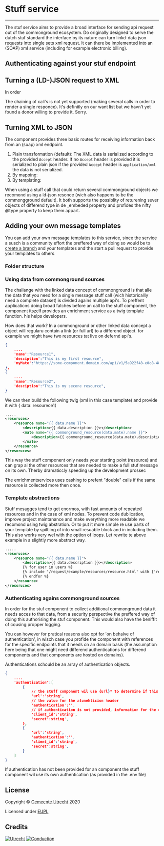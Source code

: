 # Stuff service
-------

The stuf service aims to provide a broad interface for sending api request out of the commonground ecosystem. 
Do originally designed to serve the dutch stuf standard the interface by its nature can turn linkd-data json requests into single sets xml request. It can there be implemented into an (SOAP) xml service (including for example electronic billing).

## Authenticating against your stuf endpoint

## Turning a (LD-)JSON request to XML

In order 

The chaining of call's is not yet supported (making several calls in order to render a single responce). It's definitly on our want list but we havn't yet found a donor willing to provide it. Sorry. 

## Turning XML to JSON

The component provides three basic routes for receiving information back from an (soap) xml endpoint. 
1.	Plain transformation (default): The XML data is serialized according to the provided `Accept` header. If no `Accept`  header is provided it is serialized to plain json if the provided  `Accept` header is `application/xml` the data is not serialized.
2.	By mapping: 
3.	By templating:

When using a stuff call that could return several commonground objects we recomond using a ld-json resonce (wich also happens to be the commongground default). It both supports the possiblity of returening sever objects of differend type in de _embeded property and profides the nifty @type property to keep them appart.  

## Adding your own message templates

You can add your own message templates to this service, since the service a susch is a community effort the preffered way of doing so would be to [create a branch]() and your templates and the start a pull request to provide your templates to others.

### Folder structure 

### Using data from commonground sources

The challange with the linked data concept of commonground is that alle the data that you need for a single message stuff call (wich historicallly need a complete dataset) is divided agains multiple api's. To preffent applications doing broad fatches before an call to the stuff component, the component itszelf provides an enrichment service as a twig template function. his helps developers.

How does that work?
In a commonground or other linked data concept a object will regularu contain a link (or full url) to a differend object. for example we might have two resources tat live on defernd api's.

```json
{
	....
	'name':"Resource1",
	'desciption':"This is my first resource",
	'myMate':"https://some-component.domain.com/api/v1/5a922f48-e0c8-48e8-937a-e390867cc847",
},
{
	....
	'name':"Resource2",
	'desciption':"This is my secone resource",
}
```

We can then build the following twig (xml in this case template) and provide it with { data: resourece1}

```xml
.....
<resoruces>
	<resource name="{{ data.name }}">
		<description>{{ data.description }}></description>
		<mate name="{{ commonground_resource(data.mate).name }}">
			<description>{{ commonground_resource(data.mate).description }}></description>
		</mate>
	</resource>
</resoruces>
```

This way the stuff component only needs your starting point (resource) and can grap al the other resources that are needed to make a full stuf message on its own. Therby dramaticcly speeding up the development prossec

The enrichmentservices uses cashing to prefent "double" calls if the same resource is collected more then once.


### Template abstractions

Stuff mesagges tend to get enormos, with fast amounts of repeated resources and in the case of xml nodes. To prevent code dublication, improve project maintanance and make everything more readable we recomond using twig abstration. Or to put it more simple re use parts of your template by spiltiing of into small resuable block and in including them. This also works very wel with the option of loops. Let rewrite te above example in a slightly more abstract way. 

```xml
.....
<resoruces>
	<resource name="{{ data.name }}">
		<description>{{ data.description }}></description>
        {% for user in users %}
        {% include '/request/example/resources/resource.html' with {'resource': commonground_resource(data.mate)} %}
        {% endfor %}
	</resource>
</resoruces>
```

### Authenticating agains commonground sources

In order for the stuf component to collect additional commonground data it needs acces to that data, from a security perspective the preffered way of doing this authorising the stuf component. This would also have the beniffit of cousing propper logging. 

You can however for pratical reasons also opt for 'on behalve of authentication', in wisch case you profide the component with references for the specific endpoints that it needs on an domain basis (the assumption here being that one might need differend authentications for differend components and that components are hosted on domains). 

Authentications schould be an array of authentication  objects.

```json
{
	....
	'authentication':[
		{
			// the stuff component wil use {url}* to determine if this authentication should be used for a component
			'url':'string',
			// the value for the atunehticion header
			'authentication':'',
			// if authentication is not provided, information for the creation of a json web token to be set as authentication header
			'client_id':'string',
			'secret':string',
		},
		{
			'url':'string',
			'authentication':'',
			'client_id':'string',
			'secret':string',
		}
	]
}
```

If authentication has not been provided for an component the stuff component wil use its own authentication (as provided in the .env file)

## License

Copyright &copy; [Gemeente Utrecht](https://www.utrecht.nl/)  2020 

Licensed under [EUPL](https://github.com/ConductionNL/trouwencomponent/blob/master/LICENSE.md)

## Credits

[![Utrecht](https://raw.githubusercontent.com/ConductionNL/trouwencomponent/master/resources/logo-utrecht.svg?sanitize=true "Utrecht")](https://www.utrecht.nl/)
[![Conduction](https://raw.githubusercontent.com/ConductionNL/trouwencomponent/master/resources/logo-conduction.svg?sanitize=true "Conduction")](https://www.conduction.nl/)

